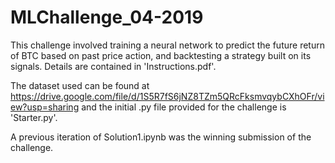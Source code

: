 # MLChallenge_04-2019

This challenge involved training a neural network to predict the future return of BTC based on past price action, and backtesting a strategy built on its signals. Details are contained in 'Instructions.pdf'. 

The dataset used can be found at https://drive.google.com/file/d/1S5R7fS6jNZ8TZm5QRcFksmvqybCXhOFr/view?usp=sharing and the initial .py file provided for the challenge is 'Starter.py'.

A previous iteration of Solution1.ipynb was the winning submission of the challenge.
